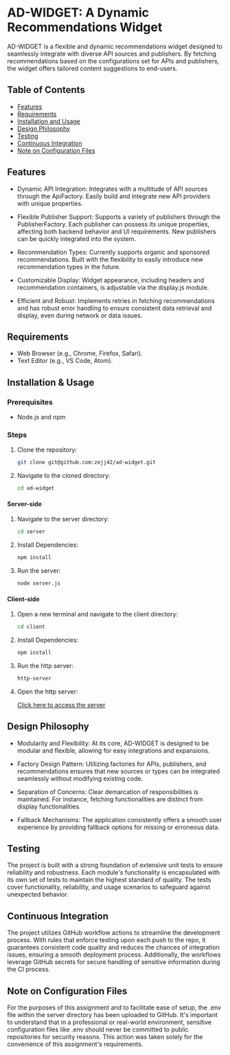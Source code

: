 # AD-WIDGET: A Dynamic Recommendations Widget

AD-WIDGET is a flexible and dynamic recommendations widget designed to seamlessly integrate with diverse API sources and publishers. By fetching recommendations based on the configurations set for APIs and publishers, the widget offers tailored content suggestions to end-users.

## Table of Contents

- [Features](#features)
- [Requirements](#requirements)
- [Installation and Usage](#installation-&-usage)
- [Design Philosophy](#design-philosophy)
- [Testing](#testing)
- [Continuous Integration](#continuous-integration)
- [Note on Configuration Files](#note-on-configuration-files)

## Features

- Dynamic API Integration: Integrates with a multitude of API sources through the ApiFactory. Easily build and integrate new API providers with unique properties.

- Flexible Publisher Support: Supports a variety of publishers through the PublisherFactory. Each publisher can possess its unique properties, affecting both backend behavior and UI requirements. New publishers can be quickly integrated into the system.

- Recommendation Types: Currently supports organic and sponsored recommendations. Built with the flexibility to easily introduce new recommendation types in the future.

- Customizable Display: Widget appearance, including headers and recommendation containers, is adjustable via the display.js module.

- Efficient and Robust: Implements retries in fetching recommendations and has robust error handling to ensure consistent data retrieval and display, even during network or data issues.

## Requirements

- Web Browser (e.g., Chrome, Firefox, Safari).
- Text Editor (e.g., VS Code, Atom).

## Installation & Usage

### Prerequisites

- Node.js and npm

### Steps

1. Clone the repository:

   ```bash
   git clone git@github.com:zejj42/ad-widget.git
   ```

2. Navigate to the cloned directory:

   ```bash
   cd ad-widget
   ```

#### Server-side

1. Navigate to the server directory:

   ```bash
   cd server
   ```

2. Install Dependencies:

   ```bash
   npm install
   ```

3. Run the server:

   ```bash
   node server.js
   ```

#### Client-side

1. Open a new terminal and navigate to the client directory:

   ```bash
   cd client
   ```

2. Install Dependencies:

   ```bash
   npm install
   ```

3. Run the http server:

   ```bash
   http-server
   ```

4. Open the http server:

   [Click here to access the server](http://127.0.0.1:8080)

## Design Philosophy

- Modularity and Flexibility: At its core, AD-WIDGET is designed to be modular and flexible, allowing for easy integrations and expansions.

- Factory Design Pattern: Utilizing factories for APIs, publishers, and recommendations ensures that new sources or types can be integrated seamlessly without modifying existing code.

- Separation of Concerns: Clear demarcation of responsibilities is maintained. For instance, fetching functionalities are distinct from display functionalities.

- Fallback Mechanisms: The application consistently offers a smooth user experience by providing fallback options for missing or erroneous data.

## Testing

The project is built with a strong foundation of extensive unit tests to ensure reliability and robustness. Each module's functionality is encapsulated with its own set of tests to maintain the highest standard of quality. The tests cover functionality, reliability, and usage scenarios to safeguard against unexpected behavior.

## Continuous Integration

The project utilizes GitHub workflow actions to streamline the development process. With rules that enforce testing upon each push to the repo, it guarantees consistent code quality and reduces the chances of integration issues, ensuring a smooth deployment process. Additionally, the workflows leverage GitHub secrets for secure handling of sensitive information during the CI process.

## Note on Configuration Files

For the purposes of this assignment and to facilitate ease of setup, the .env file within the server directory has been uploaded to GitHub. It's important to understand that in a professional or real-world environment, sensitive configuration files like .env should never be committed to public repositories for security reasons. This action was taken solely for the convenience of this assignment's requirements.
